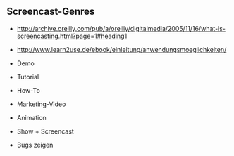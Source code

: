 ## Screencast-Genres

* http://archive.oreilly.com/pub/a/oreilly/digitalmedia/2005/11/16/what-is-screencasting.html?page=1#heading1
* http://www.learn2use.de/ebook/einleitung/anwendungsmoeglichkeiten/

* Demo
* Tutorial
* How-To
* Marketing-Video
* Animation
* Show + Screencast
* Bugs zeigen
